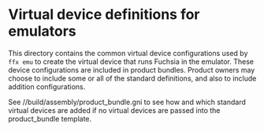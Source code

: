 # Virtual device definitions for emulators

This directory contains the common virtual device configurations used
by `ffx emu` to create the virtual device that runs Fuchsia in the emulator.
These device configurations are included in product bundles. Product owners may
choose to include some or all of the standard definitions, and also to include
addition configurations.

See //build/assembly/product_bundle.gni to see how and which standard virtual devices
are added if no virtual devices are passed into the product_bundle template.

